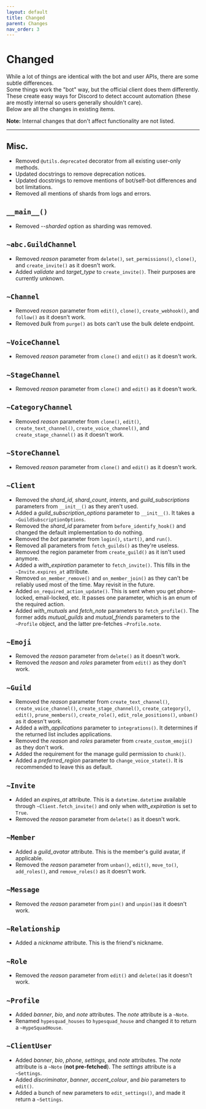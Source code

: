 ```yaml
---
layout: default
title: Changed
parent: Changes
nav_order: 3
---
```


# Changed
While a lot of things are identical with the bot and user APIs, there are some subtle differences.  
Some things work the "bot" way, but the official client does them differently. These create easy ways for Discord to detect account automation (these are mostly internal so users generally shouldn't care).  
Below are all the changes in existing items.

**Note:** Internal changes that don't affect functionality are not listed.

--------

## Misc.
<!--- Removed `reason` parameter from everything except `kick()` and `ban()` as the X-Audit-Log-Reason header doesn't appear to work.-->
- Removed `@utils.deprecated` decorator from all existing user-only methods.
- Updated docstrings to remove deprecation notices.
- Updated docstrings to remove mentions of bot/self-bot differences and bot limitations.
- Removed all mentions of shards from logs and errors.

## `__main__()`
- Removed *--sharded* option as sharding was removed.

## `~abc.GuildChannel`
- Removed *reason* parameter from `delete()`, `set_permissions()`, `clone()`, and `create_invite()` as it doesn't work.
- Added *validate* and *target_type* to `create_invite()`. Their purposes are currently unknown.

## `~Channel`
- Removed *reason* parameter from `edit()`, `clone()`, `create_webhook()`, and `follow()` as it doesn't work.
- Removed *bulk* from `purge()` as bots can't use the bulk delete endpoint.

## `~VoiceChannel`
- Removed *reason* parameter from `clone()` and `edit()` as it doesn't work.

## `~StageChannel`
- Removed *reason* parameter from `clone()` and `edit()` as it doesn't work.

## `~CategoryChannel`
- Removed *reason* parameter from `clone()`, `edit()`, `create_text_channel()`, `create_voice_channel()`, and `create_stage_channel()` as it doesn't work.

## `~StoreChannel`
- Removed *reason* parameter from `clone()` and `edit()` as it doesn't work.

## `~Client`
- Removed the *shard_id*, *shard_count*, *intents*, and *guild_subscriptions* parameters from `__init__()` as they aren't used.
- Added a *guild_subscription_options* parameter to `__init__()`. It takes a `~GuildSubscriptionOptions`.
- Removed the *shard_id* parameter from `before_identify_hook()` and changed the default implementation to do nothing.
- Removed the *bot* parameter from `login()`, `start()`, and `run()`.
- Removed all parameters from `fetch_guilds()` as they're useless.
- Removed the region parameter from `create_guild()` as it isn't used anymore.
- Added a *with_expiration* parameter to `fetch_invite()`. This fills in the `~Invite.expires_at` attribute.
- Removed `on_member_remove()` and `on_member_join()` as they can't be reliably used most of the time. May revisit in the future.
- Added `on_required_action_update()`. This is sent when you get phone-locked, email-locked, etc. It passes one parameter, which is an enum of the required action.
- Added *with_mutuals* and *fetch_note* parameters to `fetch_profile()`. The former adds *mutual_guilds* and *mutual_friends* parameters to the `~Profile` object, and the latter pre-fetches `~Profile.note`.

## `~Emoji`
- Removed the *reason* parameter from `delete()` as it doesn't work.
- Removed the *reason* and *roles* parameter from `edit()` as they don't work.

## `~Guild`
- Removed the *reason* parameter from `create_text_channel()`, `create_voice_channel()`, `create_stage_channel()`, `create_category()`, `edit()`, `prune_members()`, `create_role()`, `edit_role_positions()`, `unban()` as it doesn't work.
- Added a *with_applications* parameter to `integrations()`. It determines if the returned list includes applications.
- Removed the *reason* and *roles* parameter from `create_custom_emoji()` as they don't work.
- Added the requirement for the manage guild permission to `chunk()`.
- Added a *preferred_region* parameter to `change_voice_state()`. It is recommended to leave this as default.

## `~Invite`
- Added an *expires_at* attribute. This is a `datetime.datetime` available through `~Client.fetch_invite()` and only when *with_expiration* is set to `True`.
- Removed the *reason* parameter from `delete()` as it doesn't work.

## `~Member`
- Added a *guild_avatar* attribute. This is the member's guild avatar, if applicable.
- Removed the *reason* parameter from `unban()`, `edit()`, `move_to()`, `add_roles()`, and `remove_roles()` as it doesn't work.

## `~Message`
- Removed the *reason* parameter from `pin()` and `unpin()`as it doesn't work.

## `~Relationship`
- Added a *nickname* attribute. This is the friend's nickname.

## `~Role`
- Removed the *reason* parameter from `edit()` and `delete()`as it doesn't work.

## `~Profile`
- Added *banner*, *bio*, and *note* attributes. The *note* attribute is a `~Note`.
- Renamed `hypesquad_houses` to `hypesquad_house` and changed it to return a `~HypeSquadHouse`.

## `~ClientUser`
- Added *banner*, *bio*, *phone*, *settings*, and *note* attributes. The *note* attribute is a `~Note` (**not pre-fetched**). The *settings* attribute is a `~Settings`.
- Added *discriminator*, *banner*, *accent_colour*, and *bio* parameters to `edit()`.
- Added a bunch of new parameters to `edit_settings()`, and made it return a `~Settings`.

